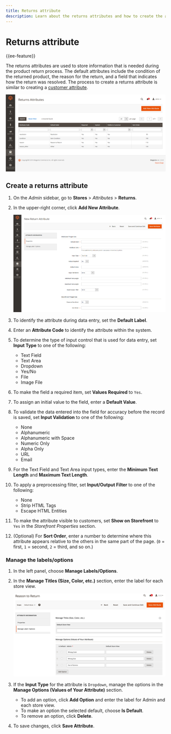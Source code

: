 ```yaml
---
title: Returns attribute
description: Learn about the returns attributes and how to create the attributes needed for processing returns on your store.
---
```

# Returns attribute

{{ee-feature}}

The returns attributes are used to store information that is needed during the product return process. The default attributes include the condition of the returned product, the reason for the return, and a field that indicates how the return was resolved. The process to create a returns attribute is similar to creating a [customer attribute](https://docs.magento.com/user-guide/stores/attributes-customer.html).

![Admin - Returns attributes](./assets/attribute-returns.png)<!-- zoom -->

## Create a returns attribute

1. On the _Admin_ sidebar, go to **Stores** > _Attributes_ > **Returns**.

1. In the upper-right corner, click **Add New Attribute**.

   ![New Return - attribute properties](./assets/attribute-returns-new-properties.png)<!-- zoom -->

1. To identify the attribute during data entry, set the **Default Label**.

1. Enter an **Attribute Code** to identify the attribute within the system.

1. To determine the type of input control that is used for data entry, set **Input Type** to one of the following:

    - Text Field
    - Text Area
    - Dropdown
    - Yes/No
    - File
    - Image File

1. To make the field a required item, set **Values Required** to `Yes`.

1. To assign an initial value to the field, enter a **Default Value**.

1. To validate the data entered into the field for accuracy before the record is saved, set **Input Validation** to one of the following:

    - None
    - Alphanumeric
    - Alphanumeric with Space
    - Numeric Only
    - Alpha Only
    - URL
    - Email

1. For the Text Field and Text Area input types, enter the **Minimum Text Length** and **Maximum Text Length**.

1. To apply a preprocessing filter, set **Input/Output Filter** to one of the following:

    - None
    - Strip HTML Tags
    - Escape  HTML Entities

1. To make the attribute visible to customers, set **Show on Storefront** to `Yes` in the _Storefront Properties_ section.

1. (Optional) For **Sort Order**, enter a number to determine where this attribute appears relative to the others in the same part of the page. (`0` = first, `1` = second, `2` = third, and so on.)

### Manage the labels/options

1. In the left panel, choose **Manage Labels/Options**.

1. In the **Manage Titles (Size, Color, etc.)** section, enter the label for each store view.

   ![Manage labels](./assets/return-attributes.png)<!-- zoom -->

1. If the **Input Type** for the attribute is `Dropdown`, manage the options in the **Manage Options (Values of Your Attribute)** section.

    - To add an option, click **Add Option** and enter the label for Admin and each store view.
    - To make an option the selected default, choose **Is Default**.
    - To remove an option, click **Delete**.

1. To save changes, click **Save Attribute**.
